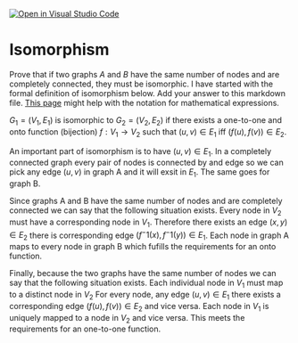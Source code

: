 [![Open in Visual Studio Code](https://classroom.github.com/assets/open-in-vscode-718a45dd9cf7e7f842a935f5ebbe5719a5e09af4491e668f4dbf3b35d5cca122.svg)](https://classroom.github.com/online_ide?assignment_repo_id=13164471&assignment_repo_type=AssignmentRepo)
# Isomorphism

Prove that if two graphs $A$ and $B$ have the same number of nodes and are
completely connected, they must be isomorphic. I have started with the formal
definition of isomorphism below. Add your answer to this markdown file. [This
page](https://docs.github.com/en/get-started/writing-on-github/working-with-advanced-formatting/writing-mathematical-expressions)
might help with the notation for mathematical expressions.

$G_1=(V_1 , E_1)$ is isomorphic to $G_2 = (V_2, E_2)$ if there exists a
one-to-one and onto function (bijection) $f: V_1 \rightarrow V_2$ such that $(u,v)
\in E_1$ iff $(f(u),f(v)) \in E_2$.

An important part of isomorphism is to have $(u,v) \in E_1$. In a completely connected graph every pair of nodes is connected by and edge so we can pick any edge $(u,v)$ in graph A and it will exsit in $E_1$. The same goes for graph B. 

Since graphs A and B have the same number of nodes and are completely connected we can say that the following situation exists. Every node in $V_2$ must have a corresponding node in $V_1$. Therefore there exists an edge $(x, y) \in E_2$ there is corresponding edge $(f^-1(x), f^-1(y)) \in E_1$. Each node in graph A maps to every node in graph B which fufills the requirements for an onto function.  

Finally, because the two graphs have the same number of nodes we can say that the following situation exists. Each individual node in $V_1$ must map to a distinct node in $V_2$ For every node, any edge $(u, v) \in E_1$ there exists a corresponding edge $(f(u), f(v)) \in E_2$ and vice versa. Each node in $V_1$ is uniquely mapped to a node in $V_2$ and vice versa. This meets the requirements for an one-to-one function. 
 